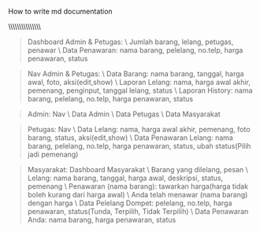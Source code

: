 [Reminder]: Pagination

How to write md documentation

\\\\\\\\\\\\\\\\\\\\\\\\\\\\\\

> Dashboard Admin & Petugas:
> \\ Jumlah barang, lelang, petugas, penawar
> \\ Data Penawaran: nama barang, pelelang, no.telp, harga penawaran, status

> Nav Admin & Petugas:
> \\ Data Barang: nama barang, tanggal, harga awal, foto, aksi(edit,show)
> \\ Laporan Lelang: nama, harga awal akhir, pemenang, penginput, tanggal lelang, status
> \\ Laporan History: nama barang, pelelang, no.telp, harga penawaran, status

> Admin: Nav
> \\ Data Admin
> \\ Data Petugas
> \\ Data Masyarakat

> Petugas: Nav
> \\ Data Lelang: nama, harga awal akhir, pemenang, foto barang, status, aksi(edit,show)
> \\ Data Penawaran Lelang: nama barang, pelelang, no.telp, harga penawaran, status, ubah status(Pilih jadi pemenang)

> Masyarakat:
> Dashboard Masyarakat
> \\ Barang yang dilelang, pesan
> \\ Lelang: nama barang, tanggal, harga awal, deskripsi, status, pemenang
> \\ Penawaran (nama barang): tawarkan harga(harga tidak boleh kurang dari harga awal) \\ Anda telah menawar (nama barang) dengan harga
> \\ Data Pelelang Dompet: pelelang, no.telp, harga penawaran, status(Tunda, Terpilih, Tidak Terpilih)
> \\ Data Penawaran Anda: nama barang, harga penawaran, status

